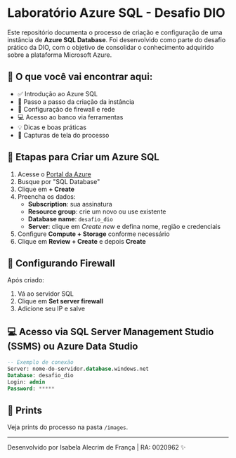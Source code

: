 # Laboratório Azure SQL - Desafio DIO

Este repositório documenta o processo de criação e configuração de uma instância de **Azure SQL Database**. Foi desenvolvido como parte do desafio prático da DIO, com o objetivo de consolidar o conhecimento adquirido sobre a plataforma Microsoft Azure.

## 🧠 O que você vai encontrar aqui:

- ✅ Introdução ao Azure SQL
- 🧱 Passo a passo da criação da instância
- 🔐 Configuração de firewall e rede
- 💻 Acesso ao banco via ferramentas
- 💡 Dicas e boas práticas
- 📸 Capturas de tela do processo

## 🚀 Etapas para Criar um Azure SQL

1. Acesse o [Portal da Azure](https://portal.azure.com)
2. Busque por "SQL Database"
3. Clique em **+ Create**
4. Preencha os dados:
   - **Subscription**: sua assinatura
   - **Resource group**: crie um novo ou use existente
   - **Database name**: `desafio_dio`
   - **Server**: clique em *Create new* e defina nome, região e credenciais
5. Configure **Compute + Storage** conforme necessário
6. Clique em **Review + Create** e depois **Create**

## 🔐 Configurando Firewall

Após criado:
1. Vá ao servidor SQL
2. Clique em **Set server firewall**
3. Adicione seu IP e salve

## 💻 Acesso via SQL Server Management Studio (SSMS) ou Azure Data Studio

```sql
-- Exemplo de conexão
Server: nome-do-servidor.database.windows.net
Database: desafio_dio
Login: admin
Password: *****
```

## 📸 Prints

Veja prints do processo na pasta `/images`.

---

Desenvolvido por Isabela Alecrim de França | RA: 0020962 ✨
